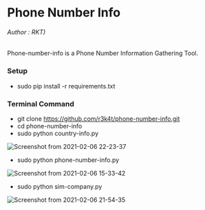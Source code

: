 # Phone Number Info 

<h6>Author : RKT)</h6>

Phone-number-info is a Phone Number Information Gathering Tool.

### Setup ###

+ sudo pip install -r requirements.txt

### Terminal Command ###

+ git clone https://github.com/r3k4t/phone-number-info.git
+ cd phone-number-info
+ sudo python country-info.py

![Screenshot from 2021-02-06 22-23-37](https://user-images.githubusercontent.com/69615463/107124211-a40f1100-68cc-11eb-9aab-332df8c4d3aa.png)

+ sudo python phone-number-info.py

![Screenshot from 2021-02-06 15-33-42](https://user-images.githubusercontent.com/69615463/107120343-50de9380-68b7-11eb-9844-1a554210ef55.png)



+ sudo python sim-company.py

![Screenshot from 2021-02-06 21-54-35](https://user-images.githubusercontent.com/69615463/107124199-90fc4100-68cc-11eb-8ad6-1c200e7e05f5.png)






